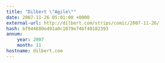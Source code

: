```yaml
---
title: "Dilbert \"Agile\""
date: 2007-11-26 05:01:00 +0000
external-url: http://dilbert.com/strips/comic/2007-11-26/
hash: bf944680e491a0c1079e746f40182393
annum:
    year: 2007
    month: 11
hostname: dilbert.com
---
```



